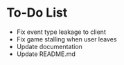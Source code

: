 # To-Do List

- Fix event type leakage to client
- Fix game stalling when user leaves
- Update documentation
- Update README.md
